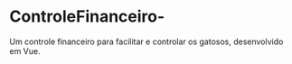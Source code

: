 # ControleFinanceiro-
Um controle financeiro para facilitar e controlar os gatosos, desenvolvido em Vue.
